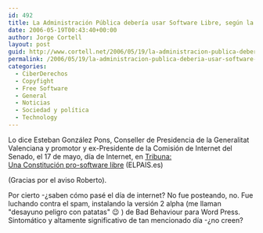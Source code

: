 ```yaml
---
id: 492
title: La Administración Pública deberí­a usar Software Libre, según la Constitución
date: 2006-05-19T00:43:40+00:00
author: Jorge Cortell
layout: post
guid: http://www.cortell.net/2006/05/19/la-administracion-publica-deberia-usar-software-libre-segun-la-constitucion/
permalink: /2006/05/19/la-administracion-publica-deberia-usar-software-libre-segun-la-constitucion/
categories:
  - CiberDerechos
  - Copyfight
  - Free Software
  - General
  - Noticias
  - Sociedad y polí­tica
  - Technology
---
```

Lo dice Esteban González Pons, Conseller de Presidencia de la Generalitat Valenciana y promotor y ex-Presidente de la Comisión de Internet del Senado, el 17 de mayo, dí­a de Internet, en <a target="_blank" title="Gonzalez Pons en El Pais" href="http://www.elpais.es/articulo/internet/Constitucion/pro-software/libre//20060516elpepunet_9/Tes/">Tribuna:<br /> Una Constitución pro-software libre</a> (ELPAIS.es)

(Gracias por el aviso Roberto).

Por cierto -¿saben cómo pasé el dí­a de internet? No fue posteando, no. Fue luchando contra el spam, instalando la versión 2 alpha (me llaman "desayuno peligro con patatas" 😉 ) de Bad Behaviour para Word Press. Sintomático y altamente significativo de tan mencionado dí­a -¿no creen?